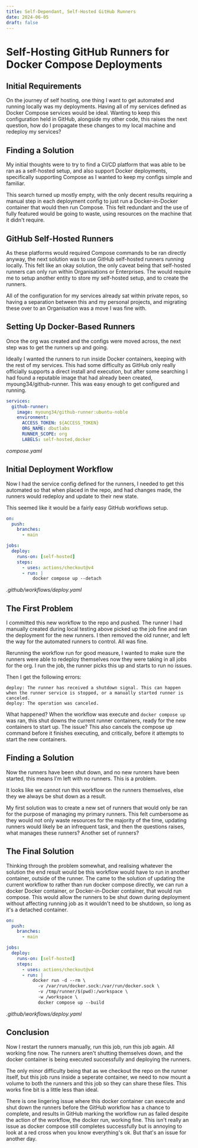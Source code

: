 ```yaml
---
title: Self-Dependant, Self-Hosted GitHub Runners
date: 2024-06-05
draft: false
---
```


# Self-Hosting GitHub Runners for Docker Compose Deployments

## Initial Requirements

On the journey of self hosting, one thing I want to get automated and running locally was my deployments. Having all of my services defined as Docker Compose services would be ideal. Wanting to keep this configuration held in GitHub, alongside my other code, this raises the next question, how do I propagate these changes to my local machine and redeploy my services?

## Finding a Solution

My initial thoughts were to try to find a CI/CD platform that was able to be ran as a self-hosted setup, and also support Docker deployments, specifically supporting Compose as I wanted to keep my configs simple and familiar.

This search turned up mostly empty, with the only decent results requiring a manual step in each deployment config to just run a Docker-in-Docker container that would then run Compose. This felt redundant and the use of fully featured would be going to waste, using resources on the machine that it didn't require.

## GitHub Self-Hosted Runners

As these platforms would required Compose commands to be ran directly anyway, the next solution was to use GitHub self-hosted runners running locally. This felt like an okay solution, the only caveat being that self-hosted runners can only run within Organisations or Enterprises. The would require me to setup another entity to store my self-hosted setup, and to create the runners.

All of the configuration for my services already sat within private repos, so having a separation between this and my personal projects, and migrating these over to an Organisation was a move I was fine with.

## Setting Up Docker-Based Runners

Once the org was created and the configs were moved across, the next step was to get the runners up and going.

Ideally I wanted the runners to run inside Docker containers, keeping with the rest of my services. This had some difficulty as GitHub only really officially supports a direct install and execution, but after some searching I had found a reputable image that had already been created, myoung34/github-runner. This was easy enough to get configured and running.

```yaml
services:
  github-runner:
    image: myoung34/github-runner:ubuntu-noble
    environment:
      ACCESS_TOKEN: ${ACCESS_TOKEN}
      ORG_NAME: dbutlabs
      RUNNER_SCOPE: org
      LABELS: self-hosted,docker
```
*compose.yaml*

## Initial Deployment Workflow

Now I had the service config defined for the runners, I needed to get this automated so that when placed in the repo, and had changes made, the runners would redeploy and update to their new state.

This seemed like it would be a fairly easy GitHub workflows setup.

```yaml
on:
  push:
    branches:
      - main

jobs:
  deploy:
    runs-on: [self-hosted]
    steps:
      - uses: actions/checkout@v4
      - run: |
          docker compose up --detach
```
*.github/workflows/deploy.yaml*

## The First Problem

I committed this new workflow to the repo and pushed. The runner I had manually created during local testing above picked up the job fine and ran the deployment for the new runners. I then removed the old runner, and left the way for the automated runners to control. All was fine.

Rerunning the workflow run for good measure, I wanted to make sure the runners were able to redeploy themselves now they were taking in all jobs for the org. I run the job, the runner picks this up and starts to run no issues.

Then I get the following errors:

```
deploy: The runner has received a shutdown signal. This can happen when the runner service is stopped, or a manually started runner is canceled.
deploy: The operation was canceled.
```

What happened? When the workflow was execute and `docker compose up` was ran, this shut downs the current runner containers, ready for the new containers to start up. The issue? This also cancels the compose up command before it finishes executing, and critically, before it attempts to start the new containers.

## Finding a Solution

Now the runners have been shut down, and no new runners have been started, this means I'm left with no runners. This is a problem.

It looks like we cannot run this workflow on the runners themselves, else they we always be shut down as a result.

My first solution was to create a new set of runners that would only be ran for the purpose of managing my primary runners. This felt cumbersome as they would not only waste resources for the majority of the time, updating runners would likely be an infrequent task, and then the questions raises, what manages these runners? Another set of runners?

## The Final Solution

Thinking through the problem somewhat, and realising whatever the solution the end result would be this workflow would have to run in another container, outside of the runner. The came to the solution of updating the current workflow to rather than run docker compose directly, we can run a docker Docker container, or Docker-in-Docker container, that would run compose. This would allow the runners to be shut down during deployment without affecting running job as it wouldn't need to be shutdown, so long as it's a detached container.

```yaml
on:
  push:
    branches:
      - main

jobs:
  deploy:
    runs-on: [self-hosted]
    steps:
      - uses: actions/checkout@v4
      - run: |
          docker run -d --rm \
            -v /var/run/docker.sock:/var/run/docker.sock \
            -v /tmp/runner/$(pwd):/workspace \
            -w /workspace \
            docker compose up --build
```
*.github/workflows/deploy.yaml*

## Conclusion

Now I restart the runners manually, run this job, run this job again. All working fine now. The runners aren't shutting themselves down, and the docker container is being executed successfully and deploying the runners.

The only minor difficulty being that as we checkout the repo on the runner itself, but this job runs inside a seperate container, we need to now mount a volume to both the runners and this job so they can share these files. This works fine bit is a little less than ideal.

There is one lingering issue where this docker container can execute and shut down the runners before the GitHub workflow has a chance to complete, and results in GitHub marking the workflow run as failed despite the action of the workflow, the docker run, working fine. This isn't really an issue as docker compose still completes successfully but is annoying to look at a red cross when you know everything's ok. But that's an issue for another day.
